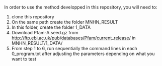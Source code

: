 In order to use the method developped in this repository, you will need to:

1. clone this repository
2. On the same path create the folder MNHN_RESULT
3. In this folder, create the folder 1_DATA
4. Download Pfam-A.seed.gz from http://ftp.ebi.ac.uk/pub/databases/Pfam/current_release/ in MNHN_RESULT/1_DATA/
5. From step 1 to 6, run sequentially the command lines in each 0_program.txt after adjusting the parameters depending on what you want to test
